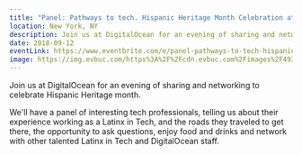```yaml
---
title: "Panel: Pathways to tech. Hispanic Heritage Month Celebration at DigitalOcean"
location: New York, NY
description: Join us at DigitalOcean for an evening of sharing and networking to celebrate Hispanic Heritage month.
date: 2018-09-12
eventLink: https://www.eventbrite.com/e/panel-pathways-to-tech-hispanic-heritage-month-celebration-at-digitalocean-tickets-49340119626#
image: https://img.evbuc.com/https%3A%2F%2Fcdn.evbuc.com%2Fimages%2F49318751%2F249256871414%2F1%2Foriginal.jpg?w=800&auto=compress&rect=0%2C0%2C2160%2C1080&s=13fa52f617e3dc17e65fd44e055ed63b
---
```


Join us at DigitalOcean for an evening of sharing and networking to celebrate Hispanic Heritage month.

We'll have a panel of interesting tech professionals, telling us about their experience working as a Latinx in Tech, and the roads they traveled to get there, the opportunity to ask questions, enjoy food and drinks and network with other talented Latinx in Tech and DigitalOcean staff.
